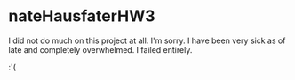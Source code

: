 # nateHausfaterHW3


I did not do much on this project at all. I'm sorry. I have been very sick as of late and completely overwhelmed. I failed entirely.

:'(
